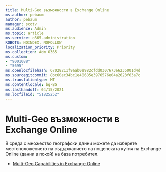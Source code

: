 ```yaml
---
title: Multi-Geo възможности в Exchange Online
ms.author: pebaum
author: pebaum
manager: scotv
ms.audience: Admin
ms.topic: article
ms.service: o365-administration
ROBOTS: NOINDEX, NOFOLLOW
localization_priority: Priority
ms.collection: Adm_O365
ms.custom:
- "9001088"
- "5695"
ms.openlocfilehash: 67028211f9aab0e982cfdd0307673e6235001d4d
ms.sourcegitcommit: 8bc60ec34bc1e40685e3976576e04a2623f63a7c
ms.translationtype: MT
ms.contentlocale: bg-BG
ms.lasthandoff: 04/15/2021
ms.locfileid: "51825252"
---
```

# <a name="multi-geo-capabilities-in-exchange-online"></a>Multi-Geo възможности в Exchange Online

В среда с множество географски данни можете да изберете местоположението на съдържанието на пощенската кутия на Exchange Online (данни в покой) на база потребител.
- [Multi-Geo Capabilities in Exchange Online](https://docs.microsoft.com/office365/enterprise/multi-geo-capabilities-in-exchange-online)
